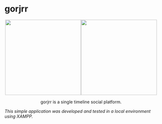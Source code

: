 # gorjrr

<div style="display: flex; justify-content:center; ">
<img width="250" src="https://i.imgur.com/fohT0lb.png"/>
<img width="250" src="https://i.imgur.com/njdxtCs.png"/>
</div>


<p style="text-align:center;">gorjrr is a single timeline social platform.</p>

_This simple application was developed and tested in a local environment using XAMPP._
